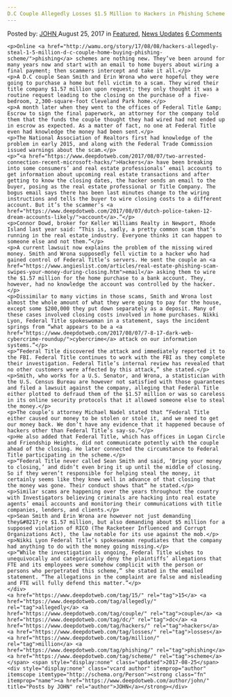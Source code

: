 ```yaml
---
D.C Couple Allegedly Losses $1.5 Million to Hackers in Phishing Scheme
---
```

<article class="post-listing post-22163 post type-post status-publish format-standard has-post-thumbnail hentry 
 tag-1886 tag-allegedly tag-couple tag-dc tag-hackers tag-losses tag-million tag-phishing tag-scheme">
    <div class="post-inner">
        <span>Posted by: <a href="https://www.deepdotweb.com/author/john/" title="">JOHN </a></span>
    <span>August 25, 2017</span>
    <span>in <a href="https://www.deepdotweb.com/category/deepdot-news/" rel="category tag">Featured</a>, <a href="https://www.deepdotweb.com/category/news-updates/" rel="category tag">News Updates</a></span>
    <span><a href="https://www.deepdotweb.com/2017/08/25/d-c-couple-allegedly-losses-1-5-million-hackers-phishing-scheme/#comments">6 Comments</a></span>
    </p>
    <div class="clear"></div>
    
    <p>Online <a href="http://wamu.org/story/17/08/08/hackers-allegedly-steal-1-5-million-d-c-couple-home-buying-phishing-scheme/">phishing</a> schemes are nothing new. They’ve been around for many years now and start with an email to home buyers about wiring a final payment; then scammers intercept and take it all.</p>
    <p>A D.C couple Sean Smith and Erin Wrona who were hopeful they were going to purchase a home but fell victim to a scam. They wired their title company $1.57 million upon request; they only thought it was a routine request leading to the closing on the purchase of a five-bedroom, 2,300-square-foot Cleveland Park home.</p>
    <p>A month later when they went to the offices of Federal Title &amp; Escrow to sign the final paperwork, an attorney for the company told them that the funds the couple thought they had wired had not ended up in escrow as expected. As a matter of fact, no one at Federal Title even had knowledge the money had been sent.</p>
    <p>The National Association of Realtors first had knowledge of the problem in early 2015, and along with the Federal Trade Commission issued warnings about the scam.</p>
    <p>“<a href="https://www.deepdotweb.com/2017/08/07/two-arrested-connection-recent-microsoft-hacks/">Hackers</a> have been breaking into some consumers’ and real estate professionals’ email accounts to get information about upcoming real estate transactions and after getting to know the closing dates, the hacker sends an email to the buyer, posing as the real estate professional or Title Company. The bogus email says there has been last minutes change to the wiring instructions and tells the buyer to wire closing costs to a different account. But it’s the scammer’s <a href="https://www.deepdotweb.com/2017/08/07/dutch-police-taken-12-dream-accounts-likely/">account</a>.”</p>
    <p>Connor Dowd, broker for Keller Williams Realty in Newport, Rhode Island last year said: “This is, sadly, a pretty common scam that’s running in the real estate industry. Everyone thinks it can happen to someone else and not them.”</p>
    <p>A current lawsuit now explains the problem of the missing wired money. Smith and Wrona supposedly fell victim to a hacker who had gained control of Federal Title’s servers. He sent the couple an <a href="https://www.angieslist.com/articles/real-estate-phishing-scam-swipes-your-money-during-closing.htm">email</a> asking them to wire the $1.57 million for the home purchase to a bank account. They, however, had no knowledge the account was controlled by the hacker.</p>
    <p>Dissimilar to many victims in those scams, Smith and Wrona lost almost the whole amount of what they were going to pay for the house, except some $200,000 they put down separately as a deposit. Many of these cases involved closing costs involved in home purchases. Nikki Lyon, Federal Title spokeswoman in a statement, says the incident springs from “what appears to be a <a href="https://www.deepdotweb.com/2017/08/07/7-8-17-dark-web-cybercrime-roundup/">cybercrime</a> attack on our information systems.”</p>
    <p>“Federal Title discovered the attack and immediately reported it to the FBI. Federal Title continues to work with the FBI as they complete their investigation. Federal Title’s internal review has revealed that no other customers were affected by this attack,” she stated.</p>
    <p>Smith, who works for a U.S. Senator, and Wrona, a statistician with the U.S. Census Bureau are however not satisfied with those guarantees and filed a lawsuit against the company, alleging that Federal Title either plotted to defraud them of the $1.57 million or was so careless in its online security protocols that it allowed someone else to steal the money.</p>
    <p>The couple’s attorney Michael Nadel stated that “Federal Title either caused our money to be stolen or stole it, and we need to get our money back. We don’t have any evidence that it happened because of hackers other than Federal Title’s say-so.”</p>
    <p>He also added that Federal Title, which has offices in Logan Circle and Friendship Heights, did not communicate potently with the couple ahead of the closing. He later connected the circumstance to Federal Title participating in the scheme.</p>
    <p>“Federal Title never called Sean Smith and said, ‘Bring your money to closing,’ and didn’t even bring it up until the middle of closing. So if they weren’t responsible for helping steal the money, it certainly seems like they knew well in advance of that closing that the money was gone. Their conduct shows that” he stated.</p>
    <p>Similar scams are happening over the years throughout the country with Investigators believing criminals are hacking into real estate agents’ email accounts and monitoring their communications with title companies, lenders, and clients.</p>
    <p>Sean Smith and Erin Wrona are however not just demanding they&#8217;re $1.57 million, but also demanding about $5 million for a supposed violation of RICO (The Racketeer Influenced and Corrupt Organizations Act), the law notable for its use against the mob.</p>
    <p>Nikki Lyon Federal Title’s spokeswoman repudiates that the company had anything to do with the money going missing.</p>
    <p>“While the investigation is ongoing, Federal Title wishes to unequivocally and categorically deny the plaintiffs’ allegations that FTE and its employees were somehow complicit with the person or persons who perpetrated this scheme,” she stated in the emailed statement. “The allegations in the complaint are false and misleading and FTE will fully defend this matter.”</p>
    </div>
    <a href="https://www.deepdotweb.com/tag/15/" rel="tag">15</a> <a href="https://www.deepdotweb.com/tag/allegedly/" rel="tag">allegedly</a> <a href="https://www.deepdotweb.com/tag/couple/" rel="tag">couple</a> <a href="https://www.deepdotweb.com/tag/dc/" rel="tag">dc</a> <a href="https://www.deepdotweb.com/tag/hackers/" rel="tag">hackers</a> <a href="https://www.deepdotweb.com/tag/losses/" rel="tag">losses</a> <a href="https://www.deepdotweb.com/tag/million/" rel="tag">million</a> <a href="https://www.deepdotweb.com/tag/phishing/" rel="tag">phishing</a> <a href="https://www.deepdotweb.com/tag/scheme/" rel="tag">scheme</a></span> <span style="display:none" class="updated">2017-08-25</span>
    <div style="display:none" class="vcard author" itemprop="author" itemscope itemtype="http://schema.org/Person"><strong class="fn" itemprop="name"><a href="https://www.deepdotweb.com/author/john/" title="Posts by JOHN" rel="author">JOHN</a></strong></div>
    
